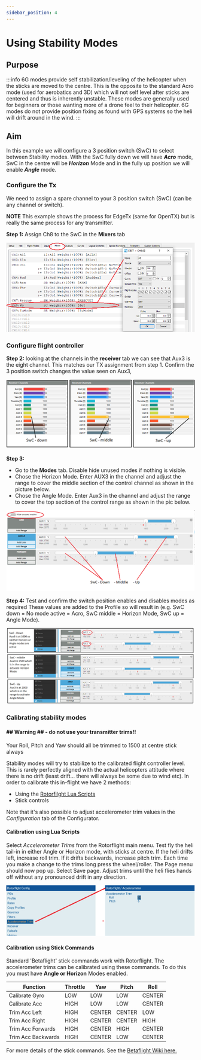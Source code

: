 ```yaml
---
sidebar_position: 4
---
```


# Using Stability Modes

## Purpose
:::info
  6G modes provide self stabilization/leveling of the helicopter when the sticks are moved to the centre. This is the opposite to the standard Acro mode (used for aerobatics and 3D) which will not self level after sticks are centered and thus is inherently unstable. These modes are generally used for beginners or those wanting more of a drone feel to their helicopter. 6G modes do not provide position fixing as found with GPS systems so the heli will drift around in the wind.
:::

## Aim
In this example we will configure a 3 position switch (SwC) to select between Stability modes. With the SwC fully down we will have ***Acro*** mode, SwC in the centre will be ***Horizon*** Mode and in the fully up position we will enable ***Angle*** mode.    

### Configure the Tx
We need to assign a spare channel to your 3 position switch (SwC) (can be any channel or switch). 

**NOTE** This example shows the process for EdgeTx (same for OpenTX) but is really the same process for any transmitter.

**Step 1:** Assign Ch8 to the SwC in the **Mixers** tab

![Stability Mode](./img/Stability_1.png)

### Configure flight controller

**Step 2:** looking at the channels in the **receiver** tab we can see that Aux3 is the eight channel. This matches our TX assignment from step 1.  Confirm the 3 position switch changes the value seen on Aux3,  

![Stability Mode](./img/Stability_2.png) 
  
**Step 3:** 
- Go to the **Modes** tab. Disable hide unused modes if nothing is visible.
- Chose the Horizon Mode. Enter AUX3 in the channel and adjust the range to cover the middle section of the control channel as shown in the picture below. 
- Chose the Angle Mode. Enter Aux3 in the channel and adjust the range to cover the top section of the control range as shown in the pic below.

![Stability Mode](./img/Stability_3.png)

**Step 4:** Test and confirm the switch position enables and disables modes as required These values are added to the Profile so will result in (e.g. SwC down = No mode active = Acro, SwC middle = Horizon Mode, SwC up = Angle Mode).     

![Stability Mode](./img/Stability_4.png)

### Calibrating stability modes
#### ## Warning ## - do not use your transmitter trims!!
Your Roll, Pitch and Yaw should all be trimmed to 1500 at centre stick always 

Stability modes will try to stabilize to the calibrated flight controller level. This is rarely perfectly aligned with the actual helicopters attitude where there is no drift (least drift... there will always be some due to wind etc). In order to calibrate this in-flight we have 2 methods:

- Using the [Rotorfilght Lua Scripts](../Tutorial-Setup/LUA-Scripts.md)
- Stick controls

Note that it's also possible to adjust accelerometer trim values in the *Configuration* tab of the Configurator.
 
#### Calibration using Lua Scripts

Select *Accelerometer Trims* from the Rotorflight main menu. Test fly the heli tail-in in either Angle or Horizon mode, with sticks at centre. If the heli drifts left, increase roll trim. If it drifts backwards, increase pitch trim. Each time you make a change to the trims long press the wheel/roller. The Page menu should now pop up. Select Save page. Adjust trims until the heli flies hands off without any pronounced drift in any direction.    

![Stability Mode](./img/Stability_5.png) 

#### Calibration using Stick Commands

Standard 'Betaflight' stick commands work with Rotorflight. The accelerometer trims can be calibrated using these commands. To do this you must have **Angle or Horizon** Modes enabled.

| Function  | Throttle | Yaw | Pitch | Roll |
| --------- | ------ | ------ | ------ | ------ |
| Calibrate Gyro | LOW | LOW | LOW | CENTER |
| Calibrate Acc | HIGH | LOW | LOW | CENTER |
| Trim Acc Left | HIGH | CENTER | CENTER | LOW |
| Trim Acc Right | HIGH | CENTER | CENTER | HIGH |
| Trim Acc Forwards | HIGH | CENTER | HIGH | CENTER |
| Trim Acc Backwards | HIGH | CENTER | LOW | CENTER |

For more details of the stick commands. See the [Betaflight Wiki here.](https://betaflight.com/docs/development/Controls#Yaw%20Control%E2%80%8B)

